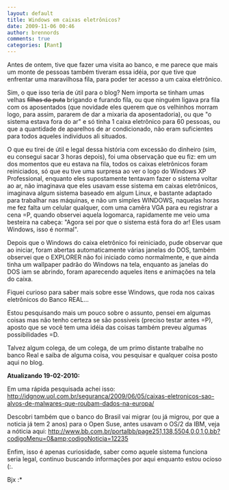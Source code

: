 ```yaml
---
layout: default
title: Windows em caixas eletrônicos?
date: 2009-11-06 00:46
author: brennords
comments: true
categories: [Rant]
---
```

Antes de ontem, tive que fazer uma visita ao banco, e me parece que mais um monte de pessoas também tiveram essa idéia, por que tive que enfrentar uma maravilhosa fila, para poder ter acesso a um caixa eletrônico.

Sim, o que isso teria de útil para o blog? Nem importa se tinham umas velhas <span style="text-decoration:line-through;">filhas da puta</span> brigando e furando fila, ou que ninguém ligava pra fila com os aposentados (que novidade eles querem que os velhinhos morram logo, para assim, pararem de dar a mixaria da aposentadoria), ou que "o sistema estava fora do ar" e só tinha 1 caixa eletrônico para 60 pessoas, ou que a quantidade de aparelhos de ar condicionado, não eram suficientes para todos aqueles individuos ali situados.

O que eu tirei de útil e legal dessa história com excessão do dinheiro (sim, eu consegui sacar 3 horas depois), foi uma observação que eu fiz: em um dos momentos que eu estava na fila, todos os caixas eletrônicos foram reiniciados, <!--more-->só que eu tive uma surpresa ao ver o logo do Windows XP Professional, enquanto eles supostamente tentavam fazer o sistema voltar ao ar, não imaginava que eles usavam esse sistema em caixas eletrônicos, imaginava algum sistema baseado em algum Linux, e bastante adaptado para trabalhar nas máquinas, e não um simples WINDOWS, naquelas horas me fez falta um celular qualquer, com uma camêra VGA para eu registrar a cena =P, quando observei aquela logomarca, rapidamente me veio uma besteira na cabeça: "Agora sei por que o sistema está fora do ar! Eles usam Windows, isso é normal".

Depois que o Windows do caixa eletrônico foi reiniciado, pude observar que ao iniciar, foram abertas automaticamente várias janelas do DOS, também observei que o EXPLORER não foi iniciado como normalmente, e que ainda tinha um wallpaper padrão do Windows na tela, enquanto as janelas do DOS iam se abrindo, foram aparecendo aqueles itens e animações na tela do caixa.

Fiquei curioso para saber mais sobre esse Windows, que roda nos caixas eletrônicos do Banco REAL...

Estou pesquisando mais um pouco sobre o assunto, pensei em algumas coisas mas não tenho certeza se são possiveis (preciso testar antes =P), aposto que se você tem uma idéia das coisas também preveu algumas possibilidades =D.

Talvez algum colega, de um colega, de um primo distante trabalhe no banco Real e saiba de alguma coisa, vou pesquisar e qualquer coisa posto aqui no blog.

<strong>Atualizando 19-02-2010:</strong>

Em uma rápida pesquisada achei isso: <a href="http://idgnow.uol.com.br/seguranca/2009/06/05/caixas-eletronicos-sao-alvos-de-malwares-que-roubam-dados-na-europa/" target="_blank">http://idgnow.uol.com.br/seguranca/2009/06/05/caixas-eletronicos-sao-alvos-de-malwares-que-roubam-dados-na-europa/</a>

Descobri também que o banco do Brasil vai migrar (ou já migrou, por que a noticia já tem 2 anos) para o Open Suse, antes usavam o OS/2 da IBM, veja a nóticia aqui: <a href="http://www.bb.com.br/portalbb/page251,138,5504,0,0,1,0.bb?codigoMenu=0&amp;codigoNoticia=12235" target="_blank">http://www.bb.com.br/portalbb/page251,138,5504,0,0,1,0.bb?codigoMenu=0&amp;codigoNoticia=12235</a>

Enfim, isso é apenas curiosidade, saber como aquele sistema funciona seria legal, continuo buscando informações por aqui enquanto estou ocioso (:.

Bjx :*
